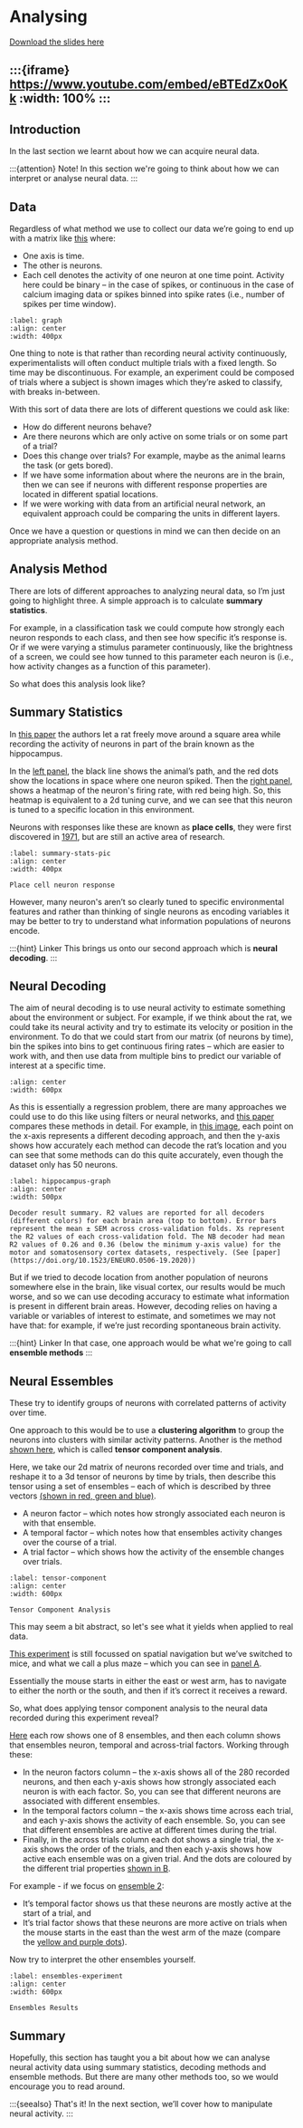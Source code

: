 # Analysing

[Download the slides here](W6-V1-analysing.pptx)

:::{iframe} https://www.youtube.com/embed/eBTEdZx0oKk
:width: 100%
:::
---

## Introduction

In the last section we learnt about how we can acquire neural data. 

:::{attention} Note!
In this section we're going to think about how we can interpret or analyse neural data.
:::

## Data

Regardless of what method we use to collect our data we’re going to end up with a matrix like [this](#graph) where:
* One axis is time.
* The other is neurons.
* Each cell denotes the activity of one neuron at one time point. Activity here could be binary – in the case of spikes, or continuous in the case of calcium imaging data or spikes binned into spike rates (i.e., number of spikes per time window).

```{figure}analysingPicture1.png
:label: graph
:align: center
:width: 400px
```

One thing to note is that rather than recording neural activity continuously, experimentalists will often conduct multiple trials with a fixed length. So time may be discontinuous. For example, an experiment could be composed of trials where a subject is shown images which they’re asked to classify, with breaks in-between.  

With this sort of data there are lots of different questions we could ask like: 

* How do different neurons behave? 
* Are there neurons which are only active on some trials or on some part of a trial?  
* Does this change over trials? For example, maybe as the animal learns the task (or gets bored).  
* If we have some information about where the neurons are in the brain, then we can see if neurons with different response properties are located in different spatial locations.
* If we were working with data from an artificial neural network, an equivalent approach could be comparing the units in different layers.

Once we have a question or questions in mind we can then decide on an appropriate analysis method.

## Analysis Method

There are lots of different approaches to analyzing neural data, so I’m just going to highlight three.
A simple approach is to calculate **summary statistics**.

For example, in a classification task we could compute how strongly each neuron responds to each class, and then see how specific it’s response is.
Or if we were varying a stimulus parameter continuously, like the brightness of a screen, we could see how tunned to this parameter each neuron is (i.e., how activity changes as a function of this parameter).

So what does this analysis look like? 

## Summary Statistics

In [this paper](https://doi.org/10.1038/nature05601) the authors let a rat freely move around a square area while recording the activity of neurons in part of the brain known as the hippocampus.

In the [left panel](#summary-stats-pic), the black line shows the animal’s path, and the red dots show the locations in space where one neuron spiked. Then the [right panel](#summary-stats-pic), shows a heatmap of the neuron's firing rate, with red being high. So, this heatmap is equivalent to a 2d tuning curve, and we can see that this neuron is tuned to a specific location in this environment.

Neurons with responses like these are known as **place cells**, they were first discovered in [1971](https://doi.org/10.1016/0006-8993(71)90358-1), but are still an active area of research.

```{figure}analysingPicture2.png
:label: summary-stats-pic
:align: center
:width: 400px

Place cell neuron response
```

However, many neuron's aren’t so clearly tuned to specific environmental features and rather than thinking of single neurons as encoding variables it may be better to try to understand what information populations of neurons encode.

:::{hint} Linker
This brings us onto our second approach which is **neural decoding**.
:::

## Neural Decoding

The aim of neural decoding is to use neural activity to estimate something about the environment or subject.
For example, if we think about the rat, we could take its neural activity and try to estimate its velocity or position in the environment.
To do that we could start from our matrix (of neurons by time), bin the spikes into bins to get continuous firing rates – which are easier to work with, and then use data from multiple bins to predict our variable of interest at a specific time.

```{figure}analysingPicture4.jpg
:align: center
:width: 600px
```

As this is essentially a regression problem, there are many approaches we could use to do this like using filters or neural networks, and [this paper](https://doi.org/10.1523/ENEURO.0506-19.2020) compares these methods in detail. For example, in [this image](#hippocampus-graph), each point on the x-axis represents a different decoding approach, and then the y-axis shows how accurately each method can decode the rat’s location and you can see that some methods can do this quite accurately, even though the dataset only has 50 neurons.

```{figure}analysingPicture3.jpg
:label: hippocampus-graph
:align: center
:width: 500px

Decoder result summary. R2 values are reported for all decoders (different colors) for each brain area (top to bottom). Error bars represent the mean ± SEM across cross-validation folds. Xs represent the R2 values of each cross-validation fold. The NB decoder had mean R2 values of 0.26 and 0.36 (below the minimum y-axis value) for the motor and somatosensory cortex datasets, respectively. (See [paper](https://doi.org/10.1523/ENEURO.0506-19.2020))
```

But if we tried to decode location from another population of neurons somewhere else in the brain, like visual cortex, our results would be much worse, and so we can use decoding accuracy to estimate what information is present in different brain areas.
However, decoding relies on having a variable or variables of interest to estimate, and sometimes we may not have that: for example, if we’re just recording spontaneous brain activity.


:::{hint} Linker
In that case, one approach would be what we're going to call **ensemble methods**
:::

## Neural Essembles

These try to identify groups of neurons with correlated patterns of activity over time.

One approach to this would be to use a **clustering algorithm** to group the neurons into clusters with similar activity patterns.
Another is the method [shown here](#tensor-component), which is called **tensor component analysis**.

Here, we take our 2d matrix of neurons recorded over time and trials, and reshape it to a 3d tensor of neurons by time by trials, then describe this tensor using a set of ensembles – each of which is described by three vectors [(shown in red, green and blue)](#tensor-component).

* A neuron factor – which notes how strongly associated each neuron is with that ensemble.
* A temporal factor – which notes how that ensembles activity changes over the course of a trial.
* A trial factor – which shows how the activity of the ensemble changes over trials.

```{figure}analysingPicture5.png
:label: tensor-component
:align: center
:width: 600px

Tensor Component Analysis
```

This may seem a bit abstract, so let's see what it yields when applied to real data.

[This experiment](#ensembles-experiment) is still focussed on spatial navigation but we’ve switched to mice, and what we call a plus maze – which you can see in [panel A](#ensembles-experiment). 

Essentially the mouse starts in either the east or west arm, has to navigate to either the north or the south, and then if it’s correct it receives a reward.

So, what does applying tensor component analysis to the neural data recorded during this experiment reveal?

[Here](#ensembles-experiment) each row shows one of 8 ensembles, and then each column shows that ensembles neuron, temporal and across-trial factors. Working through these:

* In the neuron factors column – the x-axis shows all of the 280 recorded neurons, and then each y-axis shows how strongly associated each neuron is with each factor. So, you can see that different neurons are associated with different ensembles.
* In the temporal factors column – the x-axis shows time across each trial, and each y-axis shows the activity of each ensemble. So, you can see that different ensembles are active at different times during the trial.
* Finally, in the across trials column each dot shows a single trial, the x-axis shows the order of the trials, and then each y-axis shows how active each ensemble was on a given trial. And the dots are coloured by the different trial properties [shown in B](#ensembles-experiment).

For example - if we focus on [ensemble 2](#ensembles-experiment):

* It’s temporal factor shows us that these neurons are mostly active at the start of a trial, and
* It’s trial factor shows that these neurons are more active on trials when the mouse starts in the east than the west arm of the maze (compare the [yellow and purple dots](#ensembles-experiment)).

Now try to interpret the other ensembles yourself.

```{figure}analysingPicture6.png
:label: ensembles-experiment
:align: center
:width: 600px

Ensembles Results
```

## Summary

Hopefully, this section has taught you a bit about how we can analyse neural activity data using summary statistics, decoding methods and ensemble methods. But there are many other methods too, so we would encourage you to read around.

:::{seealso} That's it!
In the next section, we’ll cover how to manipulate neural activity.
:::
